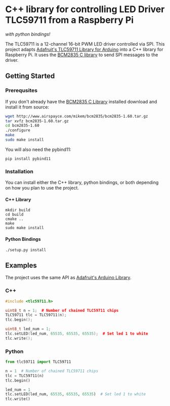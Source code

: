 # C++ library for controlling LED Driver TLC59711 from a Raspberry Pi
 *with python bindings!*
 

The TLC59711 is a 12-channel 16-bit PWM LED driver controlled via SPI. This project adapts [Adafruit's TLC59711 Library for Arduino](https://github.com/adafruit/Adafruit_TLC59711) into a C++ library for Raspberry Pi. It uses the [BCM2835 C library](https://www.airspayce.com/mikem/bcm2835/) to send SPI messages to the driver.



## Getting Started
### Prerequsites
If you don't already have the [BCM2835 C Library](https://www.airspayce.com/mikem/bcm2835/) installed download and install it from source:

```bash
wget http://www.airspayce.com/mikem/bcm2835/bcm2835-1.60.tar.gz
tar xvfz bcm2835-1.60.tar.gz
cd bcm2835-1.60
./configure
make
sudo make install
```
You will also need the pybind11:

```
pip install pybind11
```
### Installation
You can install either the C++ library, python bindings, or both depending on how you plan to use the project.
#### C++ Library
```
mkdir build
cd build
cmake ..
make
sudo make install
```
#### Python Bindings
```
./setup.py install
```

## Examples 
The project uses the same API as [Adafruit's Arduino Library](https://github.com/adafruit/Adafruit_TLC59711).

### C++
```C++
#include <tlc59711.h>

uint8_t n = 1;  # Number of chained TLC59711 chips
TLC59711 tlc = TLC59711(n);
tlc.begin();

uint8_t led_num = 1;
tlc.setLED(led_num, 65535, 65535, 65535);  # Set led 1 to white
tlc.write();
```

### Python
```python
from tlc59711 import TLC59711

n = 1  # Number of chained TLC59711 chips
tlc = TLC59711(n)
tlc.begin()

led_num = 1
tlc.setLED(led_num, 65535, 65535, 65535)  # Set led 1 to white
tlc.write()

```
